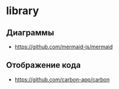 # library

## Диаграммы

- https://github.com/mermaid-js/mermaid

## Отображение кода

- https://github.com/carbon-app/carbon
